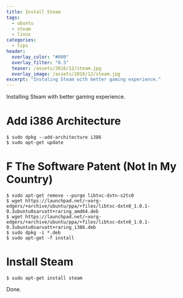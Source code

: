 ```yaml
---
title: Install Steam
tags:
  - ubuntu
  - steam
  - linux
categories:
  - tips
header:
  overlay_color: "#000"
  overlay_filter: "0.5"
  teaser: /assets/2016/12/steam.jpg
  overlay_image: /assets/2016/12/steam.jpg
excerpt: "Instaling Steam with better gaming experience."
---
```

Installing Steam with better gaming experience.


# Add i386 Architecture

```console
$ sudo dpkg --add-architecture i386
$ sudo apt-get update
```

# F The Software Patent (Not In My Country)

```console
$ sudo apt-get remove --purge libtxc-dxtn-s2tc0
$ wget https://launchpad.net/~xorg-edgers/+archive/ubuntu/ppa/+files/libtxc-dxtn0_1.0.1-0.3ubuntu0sarvatt+raring_amd64.deb
$ wget https://launchpad.net/~xorg-edgers/+archive/ubuntu/ppa/+files/libtxc-dxtn0_1.0.1-0.3ubuntu0sarvatt+raring_i386.deb
$ sudo dpkg -i *.deb
$ sudo apt-get -f install
```

# Install Steam

```console
$ sudo apt-get install steam
```

Done.
